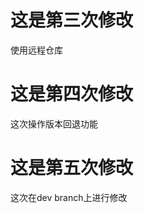<!--
 * @Author: 郭羽
 * @Date: 2020-07-14 14:22:51
 * @FilePath: \githublianxi\HowToUseGit\2.md
--> 
# 这是第三次修改
使用远程仓库
# 这是第四次修改
这次操作版本回退功能
# 这是第五次修改
这次在dev branch上进行修改